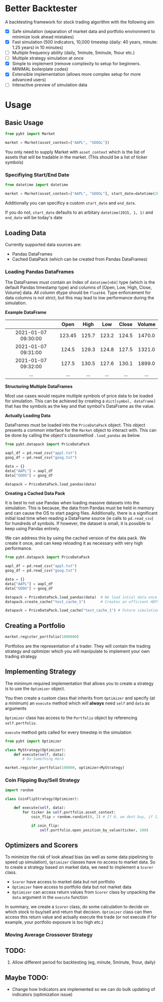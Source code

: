 # Better Backtester

A backtesting framework for stock trading algorithm with the following aim

- [x] Safe simulation (separation of market data and portfolio environment to minimize look ahead mistakes)
- [x] Fast simulation (500 indicators, 10,000 timestep (daily: 40 years, minute: 1.25 years) in 10 minutes)
- [ ] Multiple frequency ability (daily, 1minute, 5minute, 1hour etc.)
- [ ] Multiple strategy simulation at once
- [x] Simple to implement (remove complexity to setup for beginners. MINIMAL boilerplate codes)
- [x] Extensible implementation (allows more complex setup for more advanced users)
- [ ] Interactive preview of simulation data

# Usage

## Basic Usage

```python
from pybt import Market

market = Market(asset_context=["AAPL", "GOOGL"])
```

You only need to supply Market with `asset_context` which is the list of assets that will be tradable in the market. (This should be a list of ticker symbols)

### Specifiying Start/End Date

```python
from datetime import datetime

market = Market(asset_context=["AAPL", "GOOGL"], start_date=datetime(2020, 1, 1), end_date=datetime(2020, 1, 31))
```

Additionally you can specificy a custom `start_date` and `end_date`.

If you do not, `start_date` defaults to an arbitary `datetime(2015, 1, 1)` and `end_date` will be today's date

## Loading Data

Currently supported data sources are:

- Pandas DataFrames
- Cached DataPack (which can be created from Pandas DataFrames)

### Loading Pandas DataFrames

The DataFrames must contain an Index of `datetime[n64]` type (which is the default Pandas timestamp type) and columns of [Open, Low, High, Close, Volume] data. All column dtype should be `float64`. Type enforcement for data columns is not strict, but this may lead to low performance during the simulation.

**Example DataFrame**

|                     |  Open  | High  |  Low  | Close | Volume |
| :-----------------: | :----: | :---: | :---: | :---: | :----: |
| 2021-01-07 09:30:00 | 123.45 | 125.7 | 123.2 | 124.5 | 1470.0 |
| 2021-01-07 09:31:00 | 124.5  | 129.3 | 124.8 | 127.5 | 1321.0 |
| 2021-01-07 09:32:00 | 127.5  | 130.5 | 127.6 | 130.1 | 1899.0 |
|         ...         |  ...   |  ...  |  ...  |  ...  |  ...   |

**Structuring Multiple DataFrames**

Most use cases would require multiple symbols of price data to be loaded for simulation. This can be achieved by creating a `dict[symbol, dataframe]` that has the symbols as the key and that symbol's DataFrame as the value.

**Actually Loading Data**

DataFrames must be loaded into the `PriceDataPack` object. This object presents a common interface for the `Market` object to interact with. This can be done by calling the object's classmethod `.load_pandas` as below.

```python
from pybt.datapack import PriceDataPack

aapl_df = pd.read_csv("appl.txt")
goog_df = pd.read_csv("goog.txt")

data = {}
data["AAPL"] = aapl_df
data["GOOG"] = goog_df

datapack = PriceDataPack.load_pandas(data)
```

**Creating a Cached Data Pack**

It is best to not use Pandas when loading massive datasets into the simulation. This is because, the data from Pandas must be held in memory and can cause the OS to start paging files. Additionally, there is a significant initial load time when reading a DataFrame source (ie calls to `pd.read_csv`) for hundreds of symbols. If however, the dataset is small, it is possible to keep using Pandas entirely.

We can address this by using the cached version of the data pack. We create it once, and can keep reloading it as necessary with very high performance.

```python
from pybt.datapack import PriceDataPack

aapl_df = pd.read_csv("appl.txt")
goog_df = pd.read_csv("goog.txt")

data = {}
data["AAPL"] = aapl_df
data["GOOG"] = goog_df

datapack = PriceDataPack.load_pandas(data)  # We load intial data once
datapack.create_cache("test_cache_1")       # Creates an efficient HDF5 Store cache

datapack = PriceDataPack.load_cache("test_cache_1") # Future simulation can use this cache
```

## Creating a Portfolio

```python
market.register_portfolio(1000000)
```

Portfolios are the representation of a trader. They will contain the trading strategy and optimizer which you will manipulate to implement your own trading strategy

## Implementing Strategy

The minimum required implementation that allows you to create a strategy is to use the `Optimizer` object.

You then create a custom class that inherits from `Optimizer` and specify (at a minimum) an `execute` method which will **always** need `self` and `data` as arguments

`Optimizer` class has access to the `Portfolio` object by referencing `self.portfolio`.

`execute` method gets called for every timestep in the simulation

```python
from pybt import Optimizer

class MyStrategy(Optimizer):
    def execute(self, data):
        # Do Something Here

market.register_portfolio(100000, optimizer=MyStrategy)
```

### Coin Flipping Buy/Sell Strategy

```python
import random

class CoinFlipStrategy(Optimizer):

    def execute(self, data):
        for ticker in self.portfolio.asset_context:
            coin_flip = random.randint(0, 2) # If 0, we dont buy, if 1, we buy

            if coin_flip:
                self.portfolio.open_position_by_value(ticker, 100)
```

## Optimizers and Scorers

To minimize the risk of look ahead bias (as well as some data pipelining to speed up simulation), `Optimizer` classes have no access to market data. So to create a strategy based on market data, we need to implement a `Scorer` class.

- `Scorer` have access to market data but not portfolio
- `Optimizer` have access to portfolio data but not market data
- `Optimizer` can access return values from `Scorer` class by unpacking the `data` argument in the `execute` function

In summary, we create a `Scorer` class, do some calculation to decide on which stock to buy/sell and return that decision. `Optimizer` class can then access this return value and actually execute the trade (or not execute if for example, your portfolio exposure is too high etc.)

### Moving Average Crossover Strategy

## TODO:

1. Allow different period for backtesting (eg, minute, 5minute, 1hour, daily)

## Maybe TODO:

- Change how Indicators are implemented so we can do bulk updating of indicators (optimization issue)
